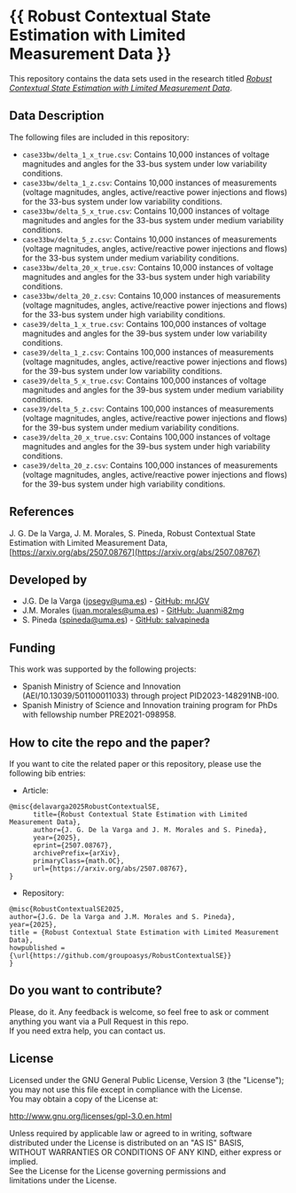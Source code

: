 # {{ Robust Contextual State Estimation with Limited Measurement Data }}

This repository contains the data sets used in the research titled [*Robust Contextual State Estimation with Limited Measurement Data*](https://doi.org/10.1016/j.epsr.2024.111268).

## Data Description

The following files are included in this repository:
* `case33bw/delta_1_x_true.csv`: Contains 10,000 instances of voltage magnitudes and angles for the 33-bus system under low variability conditions.
* `case33bw/delta_1_z.csv`: Contains 10,000 instances of measurements (voltage magnitudes, angles, active/reactive power injections and flows) for the 33-bus system under low variability conditions.
* `case33bw/delta_5_x_true.csv`: Contains 10,000 instances of voltage magnitudes and angles for the 33-bus system under medium variability conditions.
* `case33bw/delta_5_z.csv`: Contains 10,000 instances of measurements (voltage magnitudes, angles, active/reactive power injections and flows) for the 33-bus system under medium variability conditions.
* `case33bw/delta_20_x_true.csv`: Contains 10,000 instances of voltage magnitudes and angles for the 33-bus system under high variability conditions.
* `case33bw/delta_20_z.csv`: Contains 10,000 instances of measurements (voltage magnitudes, angles, active/reactive power injections and flows) for the 33-bus system under high variability conditions.
* `case39/delta_1_x_true.csv`: Contains 100,000 instances of voltage magnitudes and angles for the 39-bus system under low variability conditions.
* `case39/delta_1_z.csv`: Contains 100,000 instances of measurements (voltage magnitudes, angles, active/reactive power injections and flows) for the 39-bus system under low variability conditions.
* `case39/delta_5_x_true.csv`: Contains 100,000 instances of voltage magnitudes and angles for the 39-bus system under medium variability conditions.
* `case39/delta_5_z.csv`: Contains 100,000 instances of measurements (voltage magnitudes, angles, active/reactive power injections and flows) for the 39-bus system under medium variability conditions.
* `case39/delta_20_x_true.csv`: Contains 100,000 instances of voltage magnitudes and angles for the 39-bus system under high variability conditions.
* `case39/delta_20_z.csv`: Contains 100,000 instances of measurements (voltage magnitudes, angles, active/reactive power injections and flows) for the 39-bus system under high variability conditions.
  
## References

J. G. De la Varga, J. M. Morales, S. Pineda, Robust Contextual State Estimation with Limited Measurement Data, [https://arxiv.org/abs/2507.08767](https://arxiv.org/abs/2507.08767)

## Developed by

* J.G. De la Varga ([josegv@uma.es](mailto:josegv@uma.es)) - [GitHub: mrJGV](https://github.com/mrJGV)  
* J.M. Morales ([juan.morales@uma.es](mailto:juan.morales@uma.es)) - [GitHub: Juanmi82mg](https://github.com/Juanmi82mg)
* S. Pineda ([spineda@uma.es](mailto:spineda@uma.es)) - [GitHub: salvapineda](https://github.com/salvapineda)  

## Funding

This work was supported by the following projects:  
* Spanish Ministry of Science and Innovation (AEI/10.13039/501100011033) through project PID2023-148291NB-I00.
* Spanish Ministry of Science and Innovation training program for PhDs with fellowship number PRE2021-098958.

## How to cite the repo and the paper?

If you want to cite the related paper or this repository, please use the following bib entries:

* Article:
```
@misc{delavarga2025RobustContextualSE,
      title={Robust Contextual State Estimation with Limited Measurement Data}, 
      author={J. G. De la Varga and J. M. Morales and S. Pineda},
      year={2025},
      eprint={2507.08767},
      archivePrefix={arXiv},
      primaryClass={math.OC},
      url={https://arxiv.org/abs/2507.08767}, 
}
```
* Repository:
```
@misc{RobustContextualSE2025,
author={J.G. De la Varga and J.M. Morales and S. Pineda},
year={2025},
title = {Robust Contextual State Estimation with Limited Measurement Data},
howpublished = {\url{https://github.com/groupoasys/RobustContextualSE}}
}
```

## Do you want to contribute?

Please, do it. Any feedback is welcome, so feel free to ask or comment anything you want via a Pull Request in this repo.  
If you need extra help, you can contact us.

## License

Licensed under the GNU General Public License, Version 3 (the "License");  
you may not use this file except in compliance with the License.  
You may obtain a copy of the License at:

   http://www.gnu.org/licenses/gpl-3.0.en.html

Unless required by applicable law or agreed to in writing, software  
distributed under the License is distributed on an "AS IS" BASIS,  
WITHOUT WARRANTIES OR CONDITIONS OF ANY KIND, either express or implied.  
See the License for the License governing permissions and  
limitations under the License.


